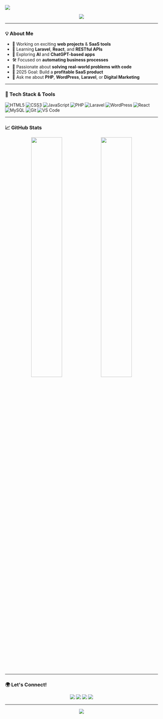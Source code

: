 <img src="https://capsule-render.vercel.app/api?type=waving&color=gradient&height=250&section=header&text=Hi%20I'm%20 Gokulnath!👋&fontSize=60&fontAlignY=35" />

<p align="center">
  <img src="https://readme-typing-svg.herokuapp.com?color=F779A1&lines=Full+Stack+Developer;Laravel+%7C+React+%7C+PHP;Digital+Marketing+Expert;Let’s+Build+Something+Awesome!" />
</p>

---

### 💡 About Me

- 🔭 Working on exciting **web projects** & **SaaS tools**
- 🌱 Learning **Laravel**, **React**, and **RESTful APIs**
- 🧠 Exploring **AI** and **ChatGPT-based apps**
- 🛠 Focused on **automating business processes**
- 🧩 Passionate about **solving real-world problems with code**
- 🎯 2025 Goal: Build a **profitable SaaS product**
- 💬 Ask me about **PHP**, **WordPress**, **Laravel**, or **Digital Marketing**

---

### 🚀 Tech Stack & Tools

![HTML5](https://img.shields.io/badge/-HTML5-E34F26?logo=html5&logoColor=white&style=flat-square)
![CSS3](https://img.shields.io/badge/-CSS3-1572B6?logo=css3&logoColor=white&style=flat-square)
![JavaScript](https://img.shields.io/badge/-JavaScript-F7DF1E?logo=javascript&logoColor=black&style=flat-square)
![PHP](https://img.shields.io/badge/-PHP-777BB4?logo=php&logoColor=white&style=flat-square)
![Laravel](https://img.shields.io/badge/-Laravel-F55247?logo=laravel&logoColor=white&style=flat-square)
![WordPress](https://img.shields.io/badge/-WordPress-21759B?logo=wordpress&logoColor=white&style=flat-square)
![React](https://img.shields.io/badge/-React-61DAFB?logo=react&logoColor=black&style=flat-square)
![MySQL](https://img.shields.io/badge/-MySQL-4479A1?logo=mysql&logoColor=white&style=flat-square)
![Git](https://img.shields.io/badge/-Git-F05032?logo=git&logoColor=white&style=flat-square)
![VS Code](https://img.shields.io/badge/-VS%20Code-007ACC?logo=visual-studio-code&logoColor=white&style=flat-square)

---

### 📈 GitHub Stats

<p align="center">
  <img src="https://github-readme-stats.vercel.app/api?username=yourusername&show_icons=true&theme=radical&hide_border=true" width="45%" />
  <img src="https://github-readme-streak-stats.herokuapp.com/?user=yourusername&theme=radical&hide_border=true" width="45%" />
</p>

---

### 🌍 Let's Connect!

<p align="center">
  <a href="https://yourwebsite.com" target="_blank"><img src="https://img.shields.io/badge/Website-000000?style=for-the-badge&logo=Google-Chrome&logoColor=white" /></a>
  <a href="mailto:your.email@example.com"><img src="https://img.shields.io/badge/Email-D14836?style=for-the-badge&logo=gmail&logoColor=white" /></a>
  <a href="https://linkedin.com/in/yourprofile" target="_blank"><img src="https://img.shields.io/badge/LinkedIn-0A66C2?style=for-the-badge&logo=linkedin&logoColor=white" /></a>
  <a href="https://twitter.com/yourprofile" target="_blank"><img src="https://img.shields.io/badge/Twitter-1DA1F2?style=for-the-badge&logo=twitter&logoColor=white" /></a>
</p>

---

<p align="center">
  <img src="https://capsule-render.vercel.app/api?type=waving&color=gradient&height=150&section=footer"/>
</p>
